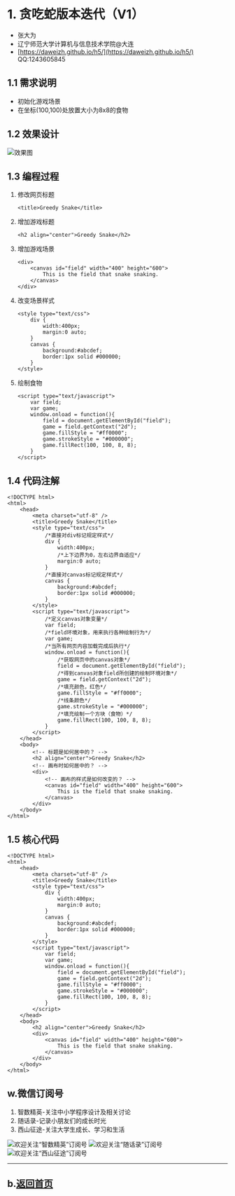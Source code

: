 # 1. 贪吃蛇版本迭代（V1） 

- 张大为
- 辽宁师范大学计算机与信息技术学院@大连
- [https://daweizh.github.io/h5/](https://daweizh.github.io/h5/)  QQ:1243605845

## 1.1 需求说明

- 初始化游戏场景
- 在坐标(100,100)处放置大小为8x8的食物

## 1.2 效果设计

![效果图](demo.png)

## 1.3 编程过程

1. 修改网页标题
    ~~~
    <title>Greedy Snake</title>
    ~~~
2. 增加游戏标题
	~~~
	<h2 align="center">Greedy Snake</h2>
	~~~
3. 增加游戏场景
	~~~
    <div>
        <canvas id="field" width="400" height="600">
            This is the field that snake snaking.
        </canvas>
    </div>
	~~~
4. 改变场景样式
	~~~
    <style type="text/css">
        div {
            width:400px;
            margin:0 auto;  
        }
        canvas {
            background:#abcdef;
            border:1px solid #000000;
        }
    </style>
	~~~
5. 绘制食物
	~~~
    <script type="text/javascript">
        var field;
        var game;
        window.onload = function(){
            field = document.getElementById("field");
            game = field.getContext("2d");
            game.fillStyle = "#ff0000";
            game.strokeStyle = "#000000";
            game.fillRect(100, 100, 8, 8);
        }
    </script>
	~~~

## 1.4 代码注解

~~~
<!DOCTYPE html>
<html>
    <head>
        <meta charset="utf-8" />
        <title>Greedy Snake</title>
        <style type="text/css">
            /*直接对div标记规定样式*/
            div {
                width:400px;
                /*上下边界为0，左右边界自适应*/
                margin:0 auto;  
            }
            /*直接对canvas标记规定样式*/
            canvas {
                background:#abcdef;
                border:1px solid #000000;
            }
        </style>
        <script type="text/javascript">
            /*定义canvas对象变量*/
            var field;
            /*field环境对象，用来执行各种绘制行为*/
            var game;
            /*当所有网页内容加载完成后执行*/
            window.onload = function(){
                /*获取网页中的canvas对象*/
                field = document.getElementById("field");
                /*得到canvas对象field所创建的绘制环境对象*/
                game = field.getContext("2d");
                /*填充颜色，红色*/
                game.fillStyle = "#ff0000";
                /*线条颜色*/
                game.strokeStyle = "#000000";
                /*填充绘制一个方块（食物）*/
                game.fillRect(100, 100, 8, 8);
            }
        </script>
    </head>
    <body>
        <!-- 标题是如何居中的？ -->
        <h2 align="center">Greedy Snake</h2>
        <!-- 画布时如何居中的？ -->
        <div>
            <!-- 画布的样式是如何改变的？ -->
            <canvas id="field" width="400" height="600">
                This is the field that snake snaking.
            </canvas>
        </div>
    </body>
</html>
~~~

## 1.5 核心代码

~~~
<!DOCTYPE html>
<html>
    <head>
        <meta charset="utf-8" />
        <title>Greedy Snake</title>
        <style type="text/css">
            div {
                width:400px;
                margin:0 auto;
            }
            canvas {
                background:#abcdef;
                border:1px solid #000000;
            }
        </style>
        <script type="text/javascript">
            var field;
            var game;
            window.onload = function(){
                field = document.getElementById("field");
                game = field.getContext("2d");
                game.fillStyle = "#ff0000"; 
                game.strokeStyle = "#000000"; 
                game.fillRect(100, 100, 8, 8); 
            }
        </script>
    </head>
    <body>
        <h2 align="center">Greedy Snake</h2>
        <div>
            <canvas id="field" width="400" height="600">
                This is the field that snake snaking.
            </canvas>
        </div>
    </body>
</html>
~~~

## w.微信订阅号

1. 智数精英-关注中小学程序设计及相关讨论
2. 随话录-记录小朋友们的成长时光
2. 西山征途-关注大学生成长、学习和生活

![欢迎关注“智数精英”订阅号](../../assets/me/img/idea8.jpg)
![欢迎关注“随话录”订阅号](../../assets/me/img/shl8.jpg)
![欢迎关注“西山征途”订阅号](../../assets/me/img/xszt8.jpg)

----------

## b.[返回首页](../../)

